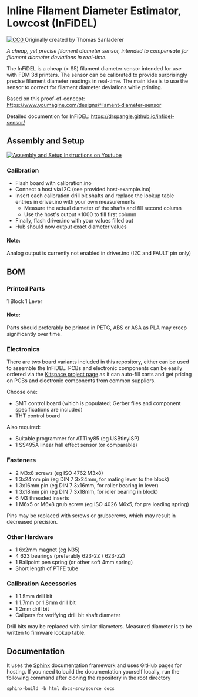 # Inline Filament Diameter Estimator, Lowcost (InFiDEL)

<p xmlns:dct="http://purl.org/dc/terms/" xmlns:vcard="http://www.w3.org/2001/vcard-rdf/3.0#">
  <a rel="license"
     href="http://creativecommons.org/publicdomain/zero/1.0/">
    <img src="https://licensebuttons.net/p/zero/1.0/80x15.png" style="border-style: none;" alt="CC0" />
  </a>
  Originally created by Thomas Sanladerer
</p>

*A cheap, yet precise filament diameter sensor, intended to compensate for filament diameter deviations in real-time.*

The InFiDEL is a cheap (< $5) filament diameter sensor intended for use with FDM 3d printers.
The sensor can be calibrated to provide surprisingly precise filament diameter readings in real-time. 
The main idea is to use the sensor to correct for filament diameter deviations while printing.

Based on this proof-of-concept: https://www.youmagine.com/designs/filament-diameter-sensor

Detailed documention for InFiDEL: https://drspangle.github.io/infidel-sensor/

## Assembly and Setup
[![Assembly and Setup Instructions on Youtube](https://img.youtube.com/vi/RYgdLPe_T0c/0.jpg)](https://www.youtube.com/watch?v=RYgdLPe_T0c)

### Calibration
- Flash board with calibration.ino
- Connect a host via I2C (see provided host-example.ino)
- Insert each calibration drill bit shafts and replace the lookup table entries in driver.ino with your own measurements
  * Measure the actual diameter of the shafts and fill second column
  * Use the host's output *1000 to fill first column
- Finally, flash driver.ino with your values filled out
- Hub should now output exact diameter values

#### Note:
Analog output is currently not enabled in driver.ino (I2C and FAULT pin only)


## BOM

### Printed Parts
1 Block
1 Lever

#### Note:
Parts should preferably be printed in PETG, ABS or ASA as PLA may creep significantly over time.

### Electronics
There are two board variants included in this repository, either can be used to assemble the InFiDEL. 
PCBs and electronic components can be easily ordered via the [Kitspace project page](https://kitspace.org/boards/github.com/drspangle/infidel-sensor/) as it can auto-fill carts and get pricing on PCBs and electronic components from common suppliers.

Choose one:
- SMT control board (which is populated; Gerber files and component specifications are included) 
- THT control board

Also required:

- Suitable programmer for ATTiny85 (eg USBtinyISP)
- 1 SS495A linear hall effect sensor (or comparable)

### Fasteners
- 2 M3x8 screws (eg ISO 4762 M3x8)
- 1 3x24mm pin (eg DIN 7 3x24mm, for mating lever to the block)
- 1 3x16mm pin (eg DIN 7 3x16mm, for roller bearing in lever)
- 1 3x18mm pin (eg DIN 7 3x18mm, for idler bearing in block)
- 6 M3 threaded inserts
- 1 M6x5 or M6x8 grub screw (eg ISO 4026 M6x5, for pre loading spring) 

Pins may be replaced with screws or grubscrews, which may result in decreased precision.

### Other Hardware
- 1 6x2mm magnet (eg N35)
- 4 623 bearings (preferably 623-2Z / 623-ZZ)
- 1 Ballpoint pen spring (or other soft 4mm spring)
- Short length of PTFE tube

### Calibration Accessories
- 1 1.5mm drill bit
- 1 1.7mm or 1.8mm drill bit 
- 1 2mm drill bit
- Calipers for verifying drill bit shaft diameter

Drill bits may be replaced with similar diameters. 
Measured diameter is to be written to firmware lookup table.

## Documentation

It uses the [Sphinx](https://www.sphinx-doc.org/en/master/index.html) documentation framework and uses GitHub pages for hosting. If you need to build the documentation yourself locally, run the following command after cloning the repository in the root directory

`sphinx-build -b html docs-src/source docs`
